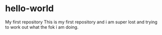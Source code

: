 # hello-world
My first repository
This is my first repository and i am super lost and trying to work out what the fok i am doing. 
